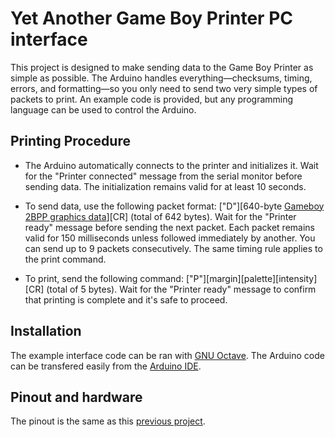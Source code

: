 # Yet Another Game Boy Printer PC interface

This project is designed to make sending data to the Game Boy Printer as simple as possible. The Arduino handles everything—checksums, timing, errors, and formatting—so you only need to send two very simple types of packets to print. An example code is provided, but any programming language can be used to control the Arduino.

## Printing Procedure

- The Arduino automatically connects to the printer and initializes it. Wait for the "Printer connected" message from the serial monitor before sending data. The initialization remains valid for at least 10 seconds.

- To send data, use the following packet format:
["D"][640-byte [Gameboy 2BPP graphics data](https://www.huderlem.com/demos/gameboy2bpp.html)][CR] (total of 642 bytes).
Wait for the "Printer ready" message before sending the next packet. Each packet remains valid for 150 milliseconds unless followed immediately by another. You can send up to 9 packets consecutively. The same timing rule applies to the print command.

- To print, send the following command:
["P"][margin][palette][intensity][CR] (total of 5 bytes).
Wait for the "Printer ready" message to confirm that printing is complete and it's safe to proceed.

## Installation

The example interface code can be ran with [GNU Octave](https://www.octave.org/). The Arduino code can be transfered easily from the [Arduino IDE](https://www.arduino.cc/en/software/).

## Pinout and hardware

The pinout is the same as this [previous project](https://github.com/Raphael-Boichot/PC-to-Game-Boy-Printer-interface).
